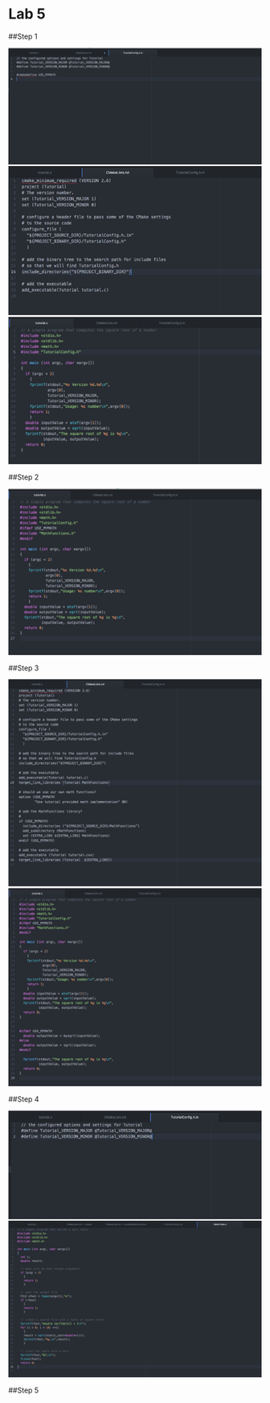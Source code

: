 # Lab 5


##Step 1

![step1](/images/lab5-images/step1-1.png)
![step1](/images/lab5-images/step1-2.png)
![step1](/images/lab5-images/step1-3.png)

##Step 2

![step2](/images/lab5-images/step2-1.png)

##Step 3

![step3](/images/lab5-images/step3-1.png)
![step3](/images/lab5-images/step3-2.png)


##Step 4

![step4](/images/lab5-images/step4-1.png)
![step4](/images/lab5-images/step4-2.png)

##Step 5
